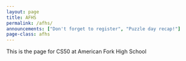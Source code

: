 ```yaml
---
layout: page
title: AFHS
permalink: /afhs/
announcements: ["Don't forget to register", "Puzzle day recap!"]
page-class: afhs
---
```


This is the page for CS50 at American Fork High School
